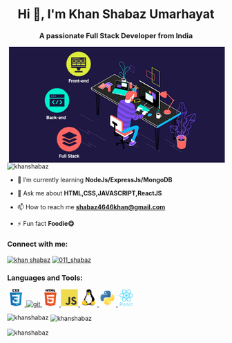 <h1 align="center">Hi 👋, I'm Khan Shabaz Umarhayat</h1>
<h3 align="center">A passionate Full Stack Developer from India</h3>
<img align="right" alt="coding" width="500" src="https://github.com/khanshabaz/khanshabaz/blob/main/full-stack-development.gif"/>
<p align="left"> <img src="https://komarev.com/ghpvc/?username=khanshabaz&label=Profile%20views&color=0e75b6&style=flat" alt="khanshabaz" /> </p>

- 🌱 I’m currently learning **NodeJs/ExpressJs/MongoDB**

- 💬 Ask me about **HTML,CSS,JAVASCRIPT,ReactJS**

- 📫 How to reach me **shabaz4646khan@gmail.com**

- ⚡ Fun fact **Foodie😋**

<h3 align="left">Connect with me:</h3>
<p align="left">
<a href="https://linkedin.com/in/khan-shabaz" target="blank"><img align="center" src="https://raw.githubusercontent.com/rahuldkjain/github-profile-readme-generator/master/src/images/icons/Social/linked-in-alt.svg" alt="khan shabaz" height="30" width="40" /></a>
<a href="https://instagram.com/011_shabaz" target="blank"><img align="center" src="https://raw.githubusercontent.com/rahuldkjain/github-profile-readme-generator/master/src/images/icons/Social/instagram.svg" alt="011_shabaz" height="30" width="40" /></a>
</p>

<h3 align="left">Languages and Tools:</h3>
<p align="left"> <a href="https://www.w3schools.com/css/" target="_blank" rel="noreferrer"> <img src="https://raw.githubusercontent.com/devicons/devicon/master/icons/css3/css3-original-wordmark.svg" alt="css3" width="40" height="40"/> </a> <a href="https://git-scm.com/" target="_blank" rel="noreferrer"> <img src="https://www.vectorlogo.zone/logos/git-scm/git-scm-icon.svg" alt="git" width="40" height="40"/> </a> <a href="https://www.w3.org/html/" target="_blank" rel="noreferrer"> <img src="https://raw.githubusercontent.com/devicons/devicon/master/icons/html5/html5-original-wordmark.svg" alt="html5" width="40" height="40"/> </a> <a href="https://developer.mozilla.org/en-US/docs/Web/JavaScript" target="_blank" rel="noreferrer"> <img src="https://raw.githubusercontent.com/devicons/devicon/master/icons/javascript/javascript-original.svg" alt="javascript" width="40" height="40"/> </a> <a href="https://www.linux.org/" target="_blank" rel="noreferrer"> <img src="https://raw.githubusercontent.com/devicons/devicon/master/icons/linux/linux-original.svg" alt="linux" width="40" height="40"/> </a> <a href="https://www.python.org" target="_blank" rel="noreferrer"> <img src="https://raw.githubusercontent.com/devicons/devicon/master/icons/python/python-original.svg" alt="python" width="40" height="40"/> </a> <a href="https://reactjs.org/" target="_blank" rel="noreferrer"> <img src="https://raw.githubusercontent.com/devicons/devicon/master/icons/react/react-original-wordmark.svg" alt="react" width="40" height="40"/> </a> </p>

<p><img align="left" src="https://github-readme-stats.vercel.app/api/top-langs?username=khanshabaz&show_icons=true&locale=en&layout=compact" alt="khanshabaz" /></p>

<p>&nbsp;<img align="center" src="https://github-readme-stats.vercel.app/api?username=khanshabaz&show_icons=true&locale=en" alt="khanshabaz" /></p>

<p><img align="center" src="https://github-readme-streak-stats.herokuapp.com/?user=khanshabaz&" alt="khanshabaz" /></p>
